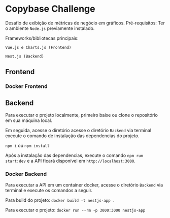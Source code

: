 # Copybase Challenge

Desafio de exibição de métricas de negócio em gráficos.
Pré-requisitos: Ter o ambiente ```Node.js``` previamente instalado.  

Frameworks/bibliotecas principais:

```Vue.js e Charts.js (Frontend)```    

```Nest.js (Backend)```  

## Frontend

### Docker Frontend

## Backend

Para executar o projeto localmente, primeiro baixe ou clone o repositório em sua máquina local. 

Em seguida, acesse o diretório acesse o diretório ```Backend``` via terminal execute o comando de instalação das dependencias do projeto.

```npm i``` ou ```npm install```

Após a instalação das dependencias, execute o comando ```npm run start:dev``` e a API ficará disponível em ```http://localhost:3000```.

### Docker Backend

Para executar a API em um container docker, acesse o diretório ```Backend``` via terminal e execute os comandos a seguir.

Para build do projeto: ```docker build -t nestjs-app .```

Para executar o projeto: ```docker run --rm -p 3000:3000 nestjs-app```